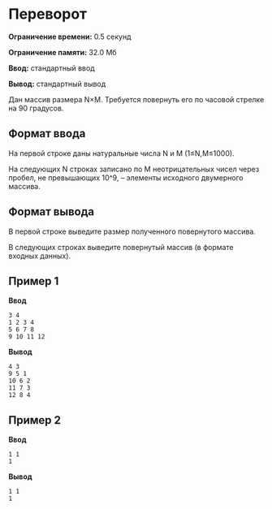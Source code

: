 # Переворот

**Ограничение времени:** 0.5 секунд

**Ограничение памяти:** 32.0 Мб

**Ввод:** стандартный ввод

**Вывод:** стандартный вывод

Дан массив размера  N×M. Требуется повернуть его по часовой стрелке на 90 градусов.

## Формат ввода

На первой строке даны натуральные числа  N и M  (1≤N,M≤1000).

На следующих N строках записано по M неотрицательных чисел через пробел, не превышающих 10^9, – элементы исходного двумерного массива.

## Формат вывода

В первой строке выведите размер полученного повернутого массива.

В следующих строках выведите повернутый массив (в формате входных данных).

## Пример 1

**Ввод**
```
3 4
1 2 3 4
5 6 7 8
9 10 11 12
```

**Вывод**
```
4 3
9 5 1 
10 6 2 
11 7 3 
12 8 4 
```

## Пример 2

**Ввод**
```
1 1
1
```

**Вывод**
```
1 1
1